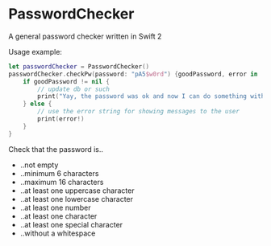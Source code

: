 # PasswordChecker
A general password checker written in Swift 2

Usage example:
```swift
let passwordChecker = PasswordChecker()
passwordChecker.checkPw(password: "pA5$w0rd") {goodPassword, error in
    if goodPassword != nil {
        // update db or such
        print("Yay, the password was ok and now I can do something with it")
    } else {
        // use the error string for showing messages to the user
        print(error!)
    }
}
```
Check that the password is..
- ..not empty
- ..minimum 6 characters
- ..maximum 16 characters
- ..at least one uppercase character
- ..at least one lowercase character
- ..at least one number
- ..at least one character
- ..at least one special character
- ..without a whitespace
